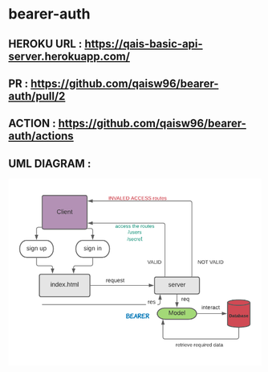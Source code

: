 # bearer-auth

## HEROKU URL : https://qais-basic-api-server.herokuapp.com/
## PR : https://github.com/qaisw96/bearer-auth/pull/2
## ACTION : https://github.com/qaisw96/bearer-auth/actions


## UML DIAGRAM : 

![UML D](./assets/images/lab07.png)
